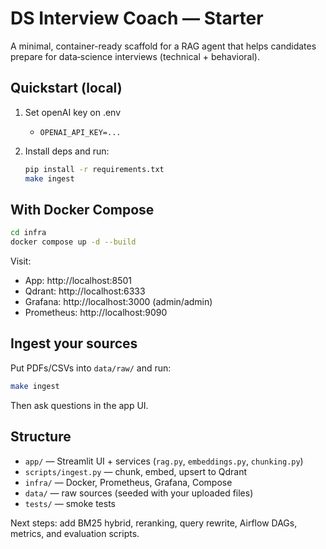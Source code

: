 # DS Interview Coach — Starter

A minimal, container-ready scaffold for a RAG agent that helps candidates prepare for data‑science interviews (technical + behavioral).

## Quickstart (local)

1. Set openAI key on .env
   - `OPENAI_API_KEY=...`

2. Install deps and run:
   ```bash
   pip install -r requirements.txt
   make ingest

## With Docker Compose

```bash
cd infra
docker compose up -d --build
```

Visit:
- App: http://localhost:8501
- Qdrant: http://localhost:6333
- Grafana: http://localhost:3000 (admin/admin)
- Prometheus: http://localhost:9090

## Ingest your sources
Put PDFs/CSVs into `data/raw/` and run:

```bash
make ingest
```

Then ask questions in the app UI.

## Structure
- `app/` — Streamlit UI + services (`rag.py`, `embeddings.py`, `chunking.py`)
- `scripts/ingest.py` — chunk, embed, upsert to Qdrant
- `infra/` — Docker, Prometheus, Grafana, Compose
- `data/` — raw sources (seeded with your uploaded files)
- `tests/` — smoke tests

Next steps: add BM25 hybrid, reranking, query rewrite, Airflow DAGs, metrics, and evaluation scripts.
